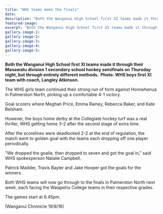 ```yaml
---
title: "WHS teams make the finals"
date: 
description: "Both the Wanganui High School first XI teams made it through their Manawatu division 1 secondary school hockey semifinals on Thursday night, but through entirely different methods..."
featured-image: 
excerpt: "Both the Wanganui High School first XI teams made it through their Manawatu division 1 secondary school hockey semifinals on Thursday night, but through entirely different methods."
gallery-image-1: 
gallery-image-2: 
gallery-image-3: 
gallery-image-4: 
gallery-image-5: 
---
```


<p><strong>Both the Wanganui High School first XI teams made it through their Manawatu division 1 secondary school hockey semifinals on Thursday night, but through entirely different methods. &nbsp;Photo: WHS boys first XI team with coach, Langley Atkinson.</strong></p>
<p>The WHS girls team continued their strong run of form against Horowhenua in Palmerston North, picking up a comfortable 4-1 victory.</p>
<p>Goal scorers where Meghan Price, Emma Rainey, Rebecca Baker, and Kate Belsham.</p>
<p>However, the boys home derby at the Collegiate hockey turf was a real thriller, WHS getting home 3-2 after the second stage of extra time.</p>
<p>After the scorelines were deadlocked 2-2 at the end of regulation, the match went to golden goal with the teams each dropping off one player periodically.</p>
<p>"We dropped the goalie, then dropped to seven and got the goal in," said WHS spokesperson Natalie Campbell.</p>
<p>Patrick Madder, Travis Bayler and Jake Hooper got the goals for the winners.</p>
<p>Both WHS teams will now go through to the finals in Palmerston North next week, each facing the Waiapehu College teams in their respective grades.</p>
<p>The games start at 6.45pm.</p>
<p>(Wanganui Chronicle 19/8/16)</p>

